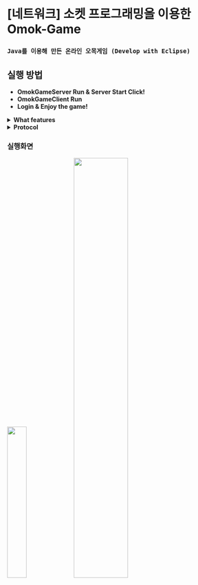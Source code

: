 # [네트워크] 소켓 프로그래밍을 이용한 Omok-Game
### `Java를 이용해 만든 온라인 오목게임 (Develop with Eclipse)`

## 실행 방법
- **OmokGameServer Run & Server Start Click!**
- **OmokGameClient Run**
- **Login & Enjoy the game!**

<details>
<summary>
  <strong>What features</strong>
</summary>
  <li>오목기능 (흑돌만 33 44 불가)</li>
  <li>무르기 기능</li>
  <li>방만들기</li>
  <li>관전 기능</li>
  <li>강퇴 기능(방장만)</li>
  <li>기권 기능</li>
  <li>채팅창 기능(+이모티콘)</li>
  <li>복기 기능</li>
</details>

<details>
  <summary>
  <strong>Protocol</strong>
</summary>
  <br>
  <table>
    <tr>
      <th scope="col">Protocol</td>
      <th scope="col">용도/내용</td>
      <th scope="col">Protocol</td>
      <th scope="col">용도/내용</td>
    </tr>
    <tr>
      <td>100</td>
      <td>로그인</td>
      <td>500</td>
      <td>방만들기 (관전 O)</td>
    </tr>
    <tr>
      <td>101</td>
      <td>로그아웃</td>
      <td>510</td>
      <td>방만들기 (관전 X)</td>
    </tr>
    <tr>
      <td>200</td>
      <td>채팅 메시지</td>
      <td>501</td>
      <td>방 접속</td>
    </tr>
    <tr>
      <td>201</td>
      <td>이모티콘</td>
      <td>502</td>
      <td>방 리스트</td>
    </tr>
    <tr>
      <td>300</td>
      <td>준비</td>
      <td>600</td>
      <td>무르기</td>
    </tr>
    <tr>
      <td>301</td>
      <td>강제 퇴장</td>
      <td>601</td>
      <td>무르기 yes</td>
    </tr>
    <tr>
      <td>302</td>
      <td>기권</td>
      <td>602</td>
      <td>무르기 no</td>
    </tr>
    <tr>
      <td>400</td>
      <td>나가기</td>
      <td>700</td>
      <td>착수</td>
    </tr>
    <tr>
      <td>401</td>
      <td>방장 나가기</td>
      <td>701</td>
      <td>게임 준비 완료</td>
    </tr>
    <tr>
      <td>402</td>
      <td>관전</td>
      <td>702</td>
      <td>게임 승리</td>
    </tr>
    <tr>
      <td>403</td>
      <td>관전 불가 (관전 불가 방)</td>
      <td>703</td>
      <td>흰 돌 부여</td>
    </tr>
    <tr>
      <td>404</td>
      <td>관전 불가 (게임 진행 중)</td>
      <td>704</td>
      <td>검정 돌 부여</td>
    </tr>
    <tr>
      <td>405</td>
      <td>관전자 게임 참여</td>
      <td>705</td>
      <td>준비 취소</td>
    </tr>
  </table>
  </details>

  ### 실행화면
<img src="https://github.com/sameom1048/Omok-Game/assets/55376152/7f89d4a5-ba1e-4b86-b6e6-93120355d2da.jpg" width="30%" height="30%"/>
<img src="https://github.com/sameom1048/Omok-Game/assets/55376152/acf8b8be-7c7f-479b-a673-85f9a8866bef.jpg" width="50%" height="50%"/>
